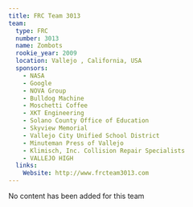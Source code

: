 ```yaml
---
title: FRC Team 3013
team:
  type: FRC
  number: 3013
  name: Zombots
  rookie_year: 2009
  location: Vallejo , California, USA
  sponsors:
    - NASA
    - Google
    - NOVA Group
    - Bulldog Machine
    - Moschetti Coffee
    - XKT Engineering
    - Solano County Office of Education
    - Skyview Memorial
    - Vallejo City Unified School District
    - Minuteman Press of Vallejo
    - Klimisch, Inc. Collision Repair Specialists
    - VALLEJO HIGH
  links:
    Website: http://www.frcteam3013.com
---
```

No content has been added for this team